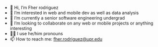 - 👋 Hi, I’m Fher rodriguez
- 👀 I’m interested in web and mobile dev as well as data analysis
- 🌱 I’m currently a senior software engineering undergrad
- 💞️ I’m looking to collaborate on any web or mobile projects or anything interesting
- 🫶🏼 I use he/him pronouns
- 📫 How to reach me: fher.rodriguez@upr.edu

<!---
FherRodz/FherRodz is a ✨ special ✨ repository because its `README.md` (this file) appears on your GitHub profile.
You can click the Preview link to take a look at your changes.
--->
